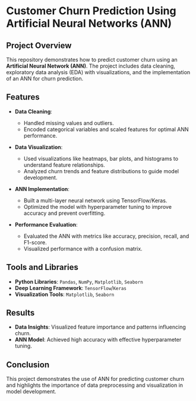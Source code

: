 # Customer Churn Prediction Using Artificial Neural Networks (ANN)

## Project Overview  
This repository demonstrates how to predict customer churn using an **Artificial Neural Network (ANN)**. The project includes data cleaning, exploratory data analysis (EDA) with visualizations, and the implementation of an ANN for churn prediction.  

## Features  
- **Data Cleaning**:  
  - Handled missing values and outliers.  
  - Encoded categorical variables and scaled features for optimal ANN performance.  

- **Data Visualization**:  
  - Used visualizations like heatmaps, bar plots, and histograms to understand feature relationships.  
  - Analyzed churn trends and feature distributions to guide model development.  

- **ANN Implementation**:  
  - Built a multi-layer neural network using TensorFlow/Keras.  
  - Optimized the model with hyperparameter tuning to improve accuracy and prevent overfitting.  

- **Performance Evaluation**:  
  - Evaluated the ANN with metrics like accuracy, precision, recall, and F1-score.  
  - Visualized performance with a confusion matrix.  

## Tools and Libraries  
- **Python Libraries**: `Pandas`, `NumPy`, `Matplotlib`, `Seaborn`  
- **Deep Learning Framework**: `TensorFlow`/`Keras`  
- **Visualization Tools**: `Matplotlib`, `Seaborn`  



## Results  
- **Data Insights**: Visualized feature importance and patterns influencing churn.  
- **ANN Model**: Achieved high accuracy with effective hyperparameter tuning.  

## Conclusion  
This project demonstrates the use of ANN for predicting customer churn and highlights the importance of data preprocessing and visualization in model development.
